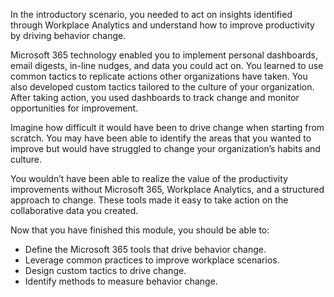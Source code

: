 In the introductory scenario, you needed to act on insights identified through Workplace Analytics and understand how to improve productivity by driving behavior change.

Microsoft 365 technology enabled you to implement personal dashboards, email digests, in-line nudges, and data you could act on. You learned to use common tactics to replicate actions other organizations have taken. You also developed custom tactics tailored to the culture of your organization. After taking action, you used dashboards to track change and monitor opportunities for improvement. 

Imagine how difficult it would have been to drive change when starting from scratch. You may have been able to identify the areas that you wanted to improve but would have struggled to change your organization’s habits and culture.

You wouldn’t have been able to realize the value of the productivity improvements without Microsoft 365, Workplace Analytics, and a structured approach to change. These tools made it easy to take action on the collaborative data you created.

Now that you have finished this module, you should be able to:
  
- Define the Microsoft 365 tools that drive behavior change.
- Leverage common practices to improve workplace scenarios.
- Design custom tactics to drive change.
- Identify methods to measure behavior change.
